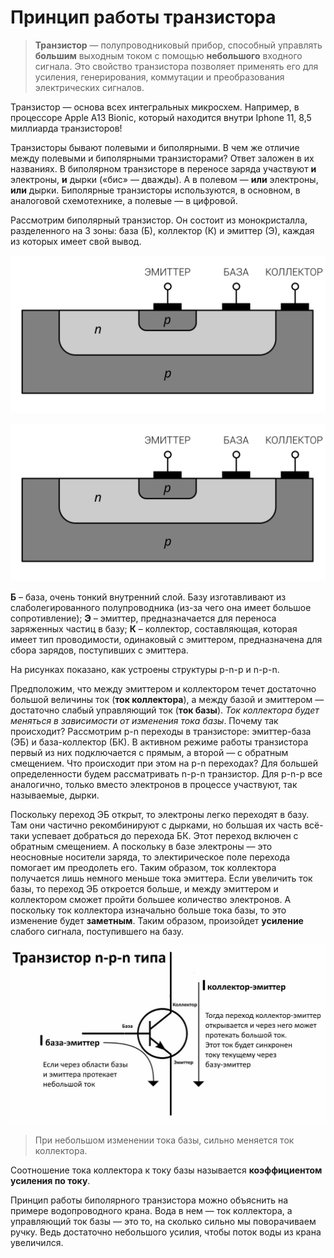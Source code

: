 # Принцип работы транзистора

> **Транзистор** — полупроводниковый прибор, способный управлять **большим** выходным током с помощью **небольшого** входного сигнала. Это свойство транзистора позволяет применять его для усиления, генерирования, коммутации и преобразования электрических сигналов.  

Транзистор — основа всех интегральных микросхем. Например, в процессоре Apple A13 Bionic, который находится внутри Iphone 11, 8,5 миллиарда транзисторов!

Транзисторы бывают полевыми и биполярными. В чем же отличие между полевыми и биполярными транзисторами? Ответ заложен в их названиях. В биполярном транзисторе в переносе заряда участвуют **и** электроны, **и** дырки («бис» — дважды). А в полевом — **или** электроны, **или** дырки. Биполярные транзисторы используются, в основном, в аналоговой схемотехнике, а полевые — в цифровой.  

Рассмотрим биполярный транзистор. Он состоит из монокристалла, разделенного на 3 зоны: база (Б), коллектор (К) и эмиттер (Э), каждая из которых имеет свой вывод.  

![bp_pnp](./images/bp_pnp.webp "Коллектор, база, эмиттер при pnp переходе")  

![bp_npn](./images/bp_pnp.webp "Коллектор, база, эмиттер при npn переходе")

**Б** – база, очень тонкий внутренний слой. Базу изготавливают из слаболегированного полупроводника (из-за чего она имеет большое сопротивление);
**Э** – эмиттер, предназначается для переноса заряженных частиц в базу;
**К** – коллектор, составляющая, которая имеет тип проводимости, одинаковый с эмиттером, предназначена для сбора зарядов, поступивших с эмиттера.  

На рисунках показано, как устроены структуры p-n-p и n-p-n. 

Предположим, что между эмиттером и коллектором течет достаточно большой величины ток (**ток коллектора**), а между базой и эмиттером — достаточно слабый управляющий ток (**ток базы**). *Ток коллектора будет меняться в зависимости от изменения тока базы*. Почему так происходит? Рассмотрим p-n переходы в транзисторе: эмиттер-база (ЭБ) и база-коллектор (БК). В активном режиме работы транзистора первый из них подключается с прямым, а второй — с обратным смещением. Что происходит при этом на p-n переходах? Для большей определенности будем рассматривать n-p-n транзистор. Для p-n-p все аналогично, только вместо электронов в процессе участвуют, так называемые, дырки.   

Поскольку переход ЭБ открыт, то электроны легко переходят в базу. Там они частично рекомбинируют с дырками, но большая их часть всё-таки успевает добраться до перехода БК. Этот переход включен с обратным смещением. А поскольку в базе электроны — это неосновные носители заряда, то электирическое поле перехода помогает им преодолеть его. Таким образом, ток коллектора получается лишь немного меньше тока эмиттера. Если увеличить ток базы, то переход ЭБ откроется больше, и между эмиттером и коллектором сможет пройти большее количество электронов. А поскольку ток коллектора изначально больше тока базы, то это изменение будет **заметным**. Таким образом, произойдет **усиление** слабого сигнала, поступившего на базу.  

![bp_npn](./images/tranzistor.jpeg "Коллектор, база, эмиттер при npn переходе")


> При небольшом изменении тока базы, сильно меняется ток коллектора.  

Cоотношение тока коллектора к току базы называется **коэффициентом усиления по току**. 


Принцип работы биполярного транзистора можно объяснить на примере водопроводного крана. Вода в нем — ток коллектора, а управляющий ток базы — это то, на сколько сильно мы поворачиваем ручку. Ведь достаточно небольшого усилия, чтобы поток воды из крана увеличился.



